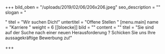 +++
bild_oben = "/uploads/2019/02/06/206x206.jpeg"
seo_description = ""
slogan = "<p></p>"
titel = "Wir suchen Dich!"
untertitel = "Offene Stellen "
[menu.main]
name = "Karriere "
weight = 6
[[bloecke]]
bild = ""
content = ""
titel = "Sie sind auf der Suche nach einer neuen Herausforderung ? Schicken Sie uns Ihre aussagekräftige Bewerbung zu!"

+++
